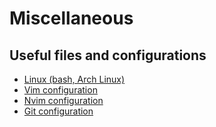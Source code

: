 # Miscellaneous
## Useful files and configurations
- [Linux (bash, Arch Linux)](https://github.com/javorfo/miscellaneous/tree/master/linux)
- [Vim configuration](https://github.com/javorfo/miscellaneous/tree/master/vim)
- [Nvim configuration](https://github.com/javorfo/miscellaneous/tree/master/nvim)
- [Git configuration](https://github.com/javorfo/miscellaneous/tree/master/git)
